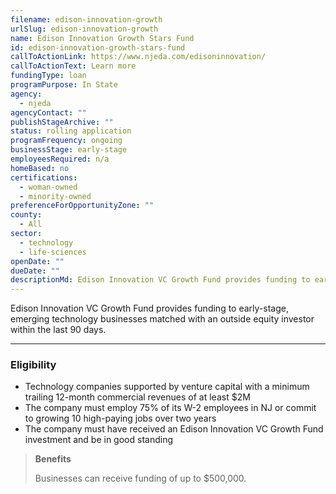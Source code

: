 ```yaml
---
filename: edison-innovation-growth
urlSlug: edison-innovation-growth
name: Edison Innovation Growth Stars Fund
id: edison-innovation-growth-stars-fund
callToActionLink: https://www.njeda.com/edisoninnovation/
callToActionText: Learn more
fundingType: loan
programPurpose: In State
agency:
  - njeda
agencyContact: ""
publishStageArchive: ""
status: rolling application
programFrequency: ongoing
businessStage: early-stage
employeesRequired: n/a
homeBased: no
certifications:
  - woman-owned
  - minority-owned
preferenceForOpportunityZone: ""
county:
  - All
sector:
  - technology
  - life-sciences
openDate: ""
dueDate: ""
descriptionMd: Edison Innovation VC Growth Fund provides funding to early-stage, emerging technology businesses matched with an outside equity investor within the last 90 days.
---
```


Edison Innovation VC Growth Fund provides funding to early-stage, emerging technology businesses matched with an outside equity investor within the last 90 days.

---

### Eligibility

- Technology companies supported by venture capital with a minimum trailing 12-month commercial revenues of at least $2M
- The company must employ 75% of its W-2 employees in NJ or commit to growing 10 high-paying jobs over two years
- The company must have received an Edison Innovation VC Growth Fund investment and be in good standing

> **Benefits**
>
> Businesses can receive funding of up to $500,000.
